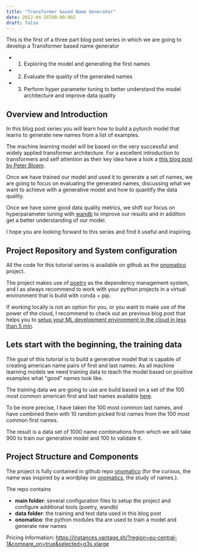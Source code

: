 ```yaml
---
title: "Transformer based Name Generator"
date: 2022-04-26T00:00:00Z
draft: false
---
```


This is the first of a three part blog post series in which we are going to develop a 
Transformer based name generator

* 1. Exploring the model and generating the first names
* 2. Evaluate the quality of the generated names
* 3. Perform hyper parameter tuning to better understand the model architecture and improve data quality

## Overview and Introduction
In this blog post series you will learn how to build a pytorch model that learns
to generate new names from a list of examples.

The machine learning model will be based on the very successful and widely applied
transformer architecture.
For a excellent introduction to transformers and self attention as their key
idea have a look a [this blog post by Peter Bloem](http://peterbloem.nl/blog/transformers).

Once we have trained our model and used it to generate a set of names, we are going
to focus on evaluating the generated names, discussing what we want to achieve
with a generative model and how to quantify the data quality.

Once we have some good data quality metrics, we shift our focus on hyperparameter
tuning with [wandb](https://docs.wandb.ai/quickstart) to improve our results
and in addition get a better understanding of our model.

I hope you are looking forward to this series and find it useful and inspiring.

## Project Repository and System configuration
All the code for this tutorial series is available on github as the
[onomatico](https://github.com/mapa17/onomatico) project.

The project makes use of [poetry](https://python-poetry.org/docs/basic-usage/) 
as the dependency management system, and I as always recommend to work with your
python projects in a virtual environment that is build with conda + pip.

If working locally is not an option for you, or you want to make use of the power
of the cloud, I recommend to check out an previous blog post that helps you to
[setup your ML development environment in the cloud in less than 5 min](ML_dev_deployment_on_AWS.md).

## Lets start with the beginning, the training data
The goal of this tutorial is to build a generative model that is capable of creating
american name pairs of first and last names. As all machine learning models we
need training data to teach the model based on positive examples what "good" names
look like.

The training data we are going to use are build based on a set of the 100 most
common american first and last names available [here](https://github.com/fivethirtyeight/data/tree/master/most-common-name).

To be more precise, I have taken the 100 most common last names, and have combined
them with 10 random picked first names from the 100 most common first names.

The result is a data set of 1000 name combinations from which we will take 900
to train our generative model and 100 to validate it.




## Project Structure and Components
The project is fully contained in github repo [onomatico](https://github.com/mapa17/onomatico) (for the curious, the name was inspired by a wordplay on [onomatics](https://en.wikipedia.org/wiki/Onomastics), the study of names.).

The repo contains 
* **main folder**: several configuration files to setup the project and configure additional tools (poetry, wandb) 
* **data folder**: the training and test data used in this blog post
* **onomatico**: the python modules tha are used to train a model and generate new names

Pricing information: https://instances.vantage.sh/?region=eu-central-1&compare_on=true&selected=g3s.xlarge

